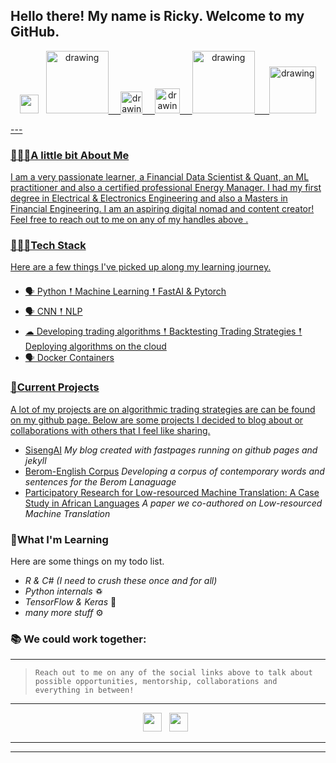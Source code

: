 ## Hello there! My name is Ricky. Welcome to my GitHub.

<p align='center'>
<a href="mailto:ricky.macharm@gmail.com"><img height="30" src="https://raw.githubusercontent.com/iansmathew/iansmathew/master/assets/icon_email.png"></a>&nbsp;&nbsp;
<a href="https://www.youtube.com/c/theAfricanQuant"><img src="https://res.cloudinary.com/importdata/image/upload/v1595012354/yt_logo_jjgys4.png" alt="drawing" width="100"/>&nbsp;&nbsp;&nbsp;&nbsp;
<a href="https://medium.com/@theAfricanQuant"><img src="https://res.cloudinary.com/importdata/image/upload/v1595012354/medium_mono_hoz0z5.png" alt="drawing" width="35"/>&nbsp;&nbsp;&nbsp;&nbsp;
<a href="https://twitter.com/theAfricanQuant"><img src="https://res.cloudinary.com/importdata/image/upload/v1595012924/Twitter_Logo_Blue_gbtagu.png" alt="drawing" width="40"/>&nbsp;&nbsp;&nbsp;&nbsp;
<a href="https://www.linkedin.com/in/theafricanquant/"><img src="https://res.cloudinary.com/importdata/image/upload/v1595012354/linkedin_t9qiwy.png" alt="drawing" width="100"/> &nbsp;&nbsp;&nbsp;&nbsp;
<a href="https://www.kaggle.com/rickyscharm"><img src="https://res.cloudinary.com/importdata/image/upload/v1595012924/kaggle_ksaktb.png" alt="drawing" width="75"/>
</p>
---

### 🙋🏽‍♂️A little bit About Me

<p> I am a very passionate learner, a Financial Data Scientist & Quant, an ML practitioner and also a certified professional Energy Manager. I had my first degree in Electrical & Electronics Engineering and also a Masters in Financial Engineering. I am an aspiring digital nomad and content creator! Feel free to reach out to me on any of my handles above .
</p>

### 👨🏽‍💻Tech Stack

<p>
Here are a few things I've picked up along my learning journey.
</p>

- 🗣 Python 𒑰 Machine Learning 𒑰 FastAI & Pytorch
- 🗣 CNN 𒑰 NLP
- ☁ Developing trading algorithms 𒑰 Backtesting Trading Strategies 𒑰 Deploying algorithms on the cloud
- 🗣 Docker Containers

### 🚧Current Projects

<p>
A lot of my projects are on algorithmic trading strategies are can be found on my github page. Below are some projects I decided to blog about or collaborations with others that I feel like sharing.

- <a href="https://SisengAI.com">SisengAI</a> _My blog created with fastpages running on github pages and jekyll_
- <a href="https://docs.google.com/spreadsheets/d/1pNDy2Nol-j1bJacxQvrGgwZXwLmo_H5SyZR76jd8LUk/edit?usp=sharing">Berom-English Corpus</a> _Developing a corpus of contemporary words and sentences for the Berom Lanaguage_
- <a href="https://www.researchgate.net/publication/347235065_Participatory_Research_for_Low-resourced_Machine_Translation_A_Case_Study_in_African_Languages/citations?latestCitations=PB%3A355365230">Participatory Research for Low-resourced Machine Translation: A Case Study in African Languages</a> _A paper we co-authored on Low-resourced Machine Translation_
</p>

### 🌱What I'm Learning

Here are some things on my todo list.

- _R & C# (I need to crush these once and for all)_
- _Python internals_ ♽
- _TensorFlow & Keras_ 🤖
- _many more stuff_ ⚙️


### 📚 We could work together:



---

>`Reach out to me on any of the social links above to talk about possible opportunities, mentorship, collaborations and everything in between!`

---
<p align='center'>
<a href="https://www.linkedin.com/in/theafricanquant/"><img height="30" src="https://raw.githubusercontent.com/iansmathew/iansmathew/master/assets/icon_linkedin.png"></a>&nbsp;&nbsp;
<a href="https://twitter.com/theAfricanQuant"><img height="30" src="https://raw.githubusercontent.com/iansmathew/iansmathew/master/assets/icon_twitter.png"></a>&nbsp;&nbsp;
</p>

---



---

